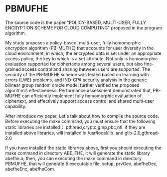 # PBMUFHE
The source code is the paper "POLICY-BASED, MULTI-USER, FULLY ENCRYPTION SCHEME FOR CLOUD COMPUTING" proposed in the program algorithm. 

My study proposes a policy-based, multi-user, fully homomorphic encryption algorithm (PB-MUFHE) that accounts for user diversity in the 
cloud environment, in which, the encrypted data is set under an appropriate access policy, the key to which is a set attribute. Not only
is homomorphic evaluation supported for ciphertexts among several users, but also fine-grained access control and sharing between users 
are supported. The security of the PB-MUFHE scheme was tested based on learning with errors (LWE) problems, and IND-CPA security analysis
in the generic bilinear group random oracle model further verified the proposed algorithm’s effectiveness. Performance assessment 
demonstrated that, PB-MUFHE can efficiently implement fully homomorphic evaluation of ciphertext, and effectively support access control
and shared multi-user capability.

After introduce my paper, Let's talk about how to compile the source code. Before executing the make command, you must ensure that the 
following static libraries are installed：
pthread,crypto,gmp,pbc,ntl. 
if they are installed above libraries, will installed in /usr/local/lib.
and glib-2.0,gthread-2.0 

If you have installed the static libraries above, first you should executing the make command in directory ABE_FHE, it will generate the static
library abefhe.a; then, you can executing the make command in directory PBMUFHE, that will generate 5 executable file, setup, prvGen, abefheDec,
abefheEnc, abefheCom.
